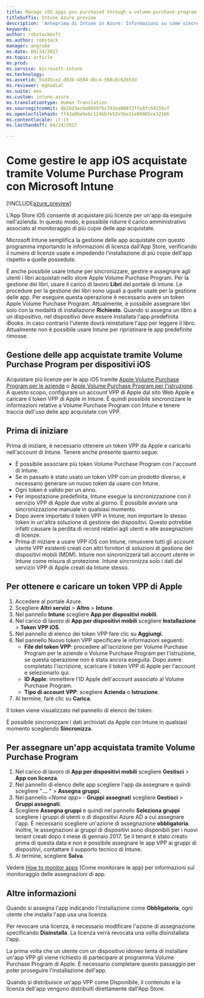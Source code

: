 ```yaml
---
title: Manage iOS apps you purchased through a volume-purchase program with Microsoft Intune (Gestire le app iOS acquistate tramite Volume Purchase Program con Microsoft Intune)
titleSuffix: Intune Azure preview
description: 'Anteprima di Intune in Azure: Informazioni su come sincronizzare le app acquistate con Volume Purchase Program dallo Store di iOS in Intune e su come gestirle e tenere traccia del relativo uso.'
keywords: 
author: robstackmsft
ms.author: robstack
manager: angrobe
ms.date: 04/24/2017
ms.topic: article
ms.prod: 
ms.service: microsoft-intune
ms.technology: 
ms.assetid: 51d45ce2-d81b-4584-8bc4-568c8c62653d
ms.reviewer: mghadial
ms.suite: ems
ms.custom: intune-azure
ms.translationtype: Human Translation
ms.sourcegitcommit: 8b2bd3ecba0b597bc742ea08872ffe8fc58155cf
ms.openlocfilehash: ff43a0be6ebc124bb7e52e5be31e89985ce32166
ms.contentlocale: it-it
ms.lasthandoff: 04/24/2017

---
```


# <a name="how-to-manage-ios-apps-you-purchased-through-a-volume-purchase-program-with-microsoft-intune"></a>Come gestire le app iOS acquistate tramite Volume Purchase Program con Microsoft Intune


[!INCLUDE[azure_preview](../includes/azure_preview.md)]

L'App Store iOS consente di acquistare più licenze per un'app da eseguire nell'azienda. In questo modo, è possibile ridurre il carico amministrativo associato al monitoraggio di più copie delle app acquistate.

Microsoft Intune semplifica la gestione delle app acquistate con questo programma importando le informazioni di licenza dall'App Store, verificando il numero di licenze usate e impedendo l'installazione di più copie dell'app rispetto a quelle possedute.

È anche possibile usare Intune per sincronizzare, gestire e assegnare agli utenti i libri acquistati nello store Apple Volume Purchase Program. Per la gestione dei libri, usare il carico di lavoro **Libri** del portale di Intune. Le procedure per la gestione dei libri sono uguali a quelle usate per la gestione delle app.
Per eseguire questa operazione è necessario avere un token Apple Volume Purchase Program. Attualmente, è possibile assegnare libri solo con la modalità di installazione **Richiesto**.
Quando si assegna un libro a un dispositivo, nel dispositivo deve essere installata l'app predefinita iBooks. In caso contrario l'utente dovrà reinstallare l'app per leggere il libro. Attualmente non è possibile usare Intune per ripristinare le app predefinite rimosse.


## <a name="manage-volume-purchased-apps-for-ios-devices"></a>Gestione delle app acquistate tramite Volume Purchase Program per dispositivi iOS
Acquistare più licenze per le app iOS tramite [Apple Volume Purchase Program per le aziende](http://www.apple.com/business/vpp/) o [Apple Volume Purchase Program per l'istruzione](http://volume.itunes.apple.com/us/store). A questo scopo, configurare un account VPP di Apple dal sito Web Apple e caricare il token VPP di Apple in Intune.  È quindi possibile sincronizzare le informazioni relative a Volume Purchase Program con Intune e tenere traccia dell'uso delle app acquistate con VPP.

## <a name="before-you-start"></a>Prima di iniziare
Prima di iniziare, è necessario ottenere un token VPP da Apple e caricarlo nell'account di Intune. Tenere anche presente quanto segue:

* È possibile associare più token Volume Purchase Program con l'account di Intune.
* Se in passato è stato usato un token VPP con un prodotto diverso, è necessario generare un nuovo token da usare con Intune.
* Ogni token è valido per un anno.
* Per impostazione predefinita, Intune esegue la sincronizzazione con il servizio VPP di Apple due volte al giorno. È possibile avviare una sincronizzazione manuale in qualsiasi momento.
* Dopo avere importato il token VPP in Intune, non importare lo stesso token in un'altra soluzione di gestione dei dispositivi. Questo potrebbe infatti causare la perdita di record relativi agli utenti e alle assegnazioni di licenze.
* Prima di iniziare a usare VPP iOS con Intune, rimuovere tutti gli account utente VPP esistenti creati con altri fornitori di soluzioni di gestione dei dispositivi mobili (MDM). Intune non sincronizzerà tali account utente in Intune come misura di protezione. Intune sincronizza solo i dati dal servizio VPP di Apple creati da Intune stesso.

## <a name="to-get-and-upload-an-apple-vpp-token"></a>Per ottenere e caricare un token VPP di Apple

1. Accedere al portale Azure.
2. Scegliere **Altri servizi** > **Altro** > **Intune**.
3. Nel pannello **Intune** scegliere **App per dispositivi mobili**.
1.  Nel carico di lavoro di **App per dispositivi mobili** scegliere **Installazione** > **Token VPP iOS**.
2.  Nel pannello di elenco dei token VPP fare clic su **Aggiungi**.
3.  Nel pannello Nuovo token VPP specificare le informazioni seguenti:
    - **File del token VPP**: procedere all'iscrizione per Volume Purchase Program per le aziende o Volume Purchase Program per l'istruzione, se questa operazione non è stata ancora eseguita. Dopo avere completato l'iscrizione, scaricare il token VPP di Apple per l'account e selezionarlo qui.
    - **ID Apple**: immettere l'ID Apple dell'account associato al Volume Purchase Program.
    - **Tipo di account VPP**: scegliere **Azienda** o **Istruzione**.
4. Al termine, fare clic su **Carica**.

Il token viene visualizzato nel pannello di elenco dei token.


È possibile sincronizzare i dati archiviati da Apple con Intune in qualsiasi momento scegliendo **Sincronizza**.

## <a name="to-assign-a-volume-purchased-app"></a>Per assegnare un'app acquistata tramite Volume Purchase Program

1. Nel carico di lavoro di **App per dispositivi mobili** scegliere **Gestisci** > **App con licenza**.
2. Nel pannello di elenco delle app scegliere l'app da assegnare e quindi scegliere "**...** " > **Assegna gruppi**.
3. Nel pannello <*Nome app*> - **Gruppi assegnati** scegliere **Gestisci** > **Gruppi assegnati**.
4. Scegliere **Assegna gruppi** e quindi nel pannello **Seleziona gruppi** scegliere i gruppi di utenti o di dispositivi Azure AD a cui assegnare l'app.
È necessario scegliere un'azione di assegnazione **obbligatoria**. Inoltre, le assegnazioni ai gruppi di dispositivi sono disponibili per i nuovi tenant creati dopo il mese di gennaio 2017. Se il tenant è stato creato prima di questa data e non è possibile assegnare le app VPP ai gruppi di dispositivi, contattare il supporto tecnico di Intune.
5. Al termine, scegliere **Salva**.

Vedere [How to monitor apps](monitor-apps.md) (Come monitorare le app) per informazioni sul monitoraggio delle assegnazioni di app.

## <a name="further-information"></a>Altre informazioni

Quando si assegna l'app indicando l'installazione come **Obbligatoria**, ogni utente che installa l'app usa una licenza.

Per revocare una licenza, è necessario modificare l'azione di assegnazione specificando **Disinstalla**. La licenza verrà revocata una volta disinstallata l'app.

La prima volta che un utente con un dispositivo idoneo tenta di installare un'app VPP gli viene richiesto di partecipare al programma Volume Purchase Program di Apple. È necessario completare questo passaggio per poter proseguire l'installazione dell'app.

Quando si distribuisce un'app VPP come Disponibile, il contenuto e la licenza dell'app vengono distribuiti direttamente dall'App Store.

